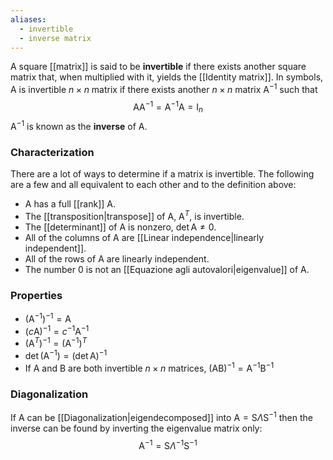 ```yaml
---
aliases:
  - invertible
  - inverse matrix
---
```

A square [[matrix]] is said to be **invertible** if there exists another square matrix that, when multiplied with it, yields the [[Identity matrix]]. In symbols, $\mathrm{A}$ is invertible $n\times n$ matrix if there exists another $n\times n$ matrix $\mathrm{A}^{-1}$ such that
$$\mathrm{A}\mathrm{A}^{-1}=\mathrm{A}^{-1}\mathrm{A}=\mathrm{I}_{n}$$
$\mathrm{A}^{-1}$ is known as the **inverse** of $\mathrm{A}$.
### Characterization
There are a lot of ways to determine if a matrix is invertible. The following are a few and all equivalent to each other and to the definition above:
- $\mathrm{A}$ has a full [[rank]] $\mathrm{A}$.
- The [[transposition|transpose]] of $\mathrm{A}$, $\mathrm{A}^{T}$, is invertible.
- The [[determinant]] of $\mathrm{A}$ is nonzero, $\det \mathrm{A}\neq0$.
- All of the columns of $\mathrm{A}$ are [[Linear independence|linearly independent]].
- All of the rows of $\mathrm{A}$ are linearly independent.
- The number $0$ is not an [[Equazione agli autovalori|eigenvalue]] of $\mathrm{A}$.
### Properties
- $(\mathrm{A}^{-1})^{-1}=\mathrm{A}$
- $(c\mathrm{A})^{-1}=c^{-1}\mathrm{A}^{-1}$
- $(\mathrm{A}^{T})^{-1}=(\mathrm{A}^{-1})^{T}$
- $\det(\mathrm{A}^{-1})=(\det \mathrm{A})^{-1}$
- If $\mathrm{A}$ and $\mathrm{B}$ are both invertible $n\times n$ matrices, $(\mathrm{A}\mathrm{B})^{-1}=\mathrm{A}^{-1}\mathrm{B}^{-1}$
### Diagonalization
If $\mathrm{A}$ can be [[Diagonalization|eigendecomposed]] into $\mathrm{A}=\mathrm{S}\Lambda \mathrm{S}^{-1}$ then the inverse can be found by inverting the eigenvalue matrix only:
$$\mathrm{A}^{-1}=\mathrm{S}\Lambda^{-1}\mathrm{S}^{-1}$$
